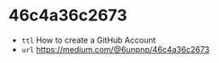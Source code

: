 # 46c4a36c2673
+ `ttl` How to create a GitHub Account<br>
+ `url` https://medium.com/@6unpnp/46c4a36c2673
